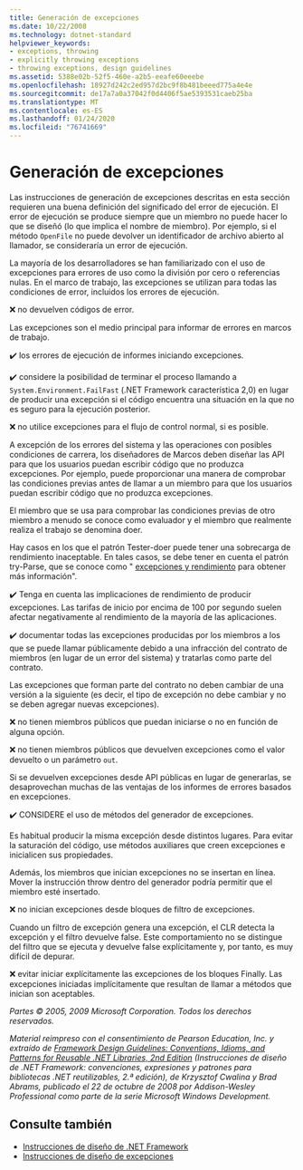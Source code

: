 ```yaml
---
title: Generación de excepciones
ms.date: 10/22/2008
ms.technology: dotnet-standard
helpviewer_keywords:
- exceptions, throwing
- explicitly throwing exceptions
- throwing exceptions, design guidelines
ms.assetid: 5388e02b-52f5-460e-a2b5-eeafe60eeebe
ms.openlocfilehash: 18927d242c2ed957d2bc9f8b481beeed775a4e4e
ms.sourcegitcommit: de17a7a0a37042f0d4406f5ae5393531caeb25ba
ms.translationtype: MT
ms.contentlocale: es-ES
ms.lasthandoff: 01/24/2020
ms.locfileid: "76741669"
---
```

# <a name="exception-throwing"></a>Generación de excepciones
Las instrucciones de generación de excepciones descritas en esta sección requieren una buena definición del significado del error de ejecución. El error de ejecución se produce siempre que un miembro no puede hacer lo que se diseñó (lo que implica el nombre de miembro). Por ejemplo, si el método `OpenFile` no puede devolver un identificador de archivo abierto al llamador, se consideraría un error de ejecución.

 La mayoría de los desarrolladores se han familiarizado con el uso de excepciones para errores de uso como la división por cero o referencias nulas. En el marco de trabajo, las excepciones se utilizan para todas las condiciones de error, incluidos los errores de ejecución.

 ❌ no devuelven códigos de error.

 Las excepciones son el medio principal para informar de errores en marcos de trabajo.

 ✔️ los errores de ejecución de informes iniciando excepciones.

 ✔️ considere la posibilidad de terminar el proceso llamando a `System.Environment.FailFast` (.NET Framework característica 2,0) en lugar de producir una excepción si el código encuentra una situación en la que no es seguro para la ejecución posterior.

 ❌ no utilice excepciones para el flujo de control normal, si es posible.

 A excepción de los errores del sistema y las operaciones con posibles condiciones de carrera, los diseñadores de Marcos deben diseñar las API para que los usuarios puedan escribir código que no produzca excepciones. Por ejemplo, puede proporcionar una manera de comprobar las condiciones previas antes de llamar a un miembro para que los usuarios puedan escribir código que no produzca excepciones.

 El miembro que se usa para comprobar las condiciones previas de otro miembro a menudo se conoce como evaluador y el miembro que realmente realiza el trabajo se denomina doer.

 Hay casos en los que el patrón Tester-doer puede tener una sobrecarga de rendimiento inaceptable. En tales casos, se debe tener en cuenta el patrón try-Parse, que se conoce como " [excepciones y rendimiento](../../../docs/standard/design-guidelines/exceptions-and-performance.md) para obtener más información".

 ✔️ Tenga en cuenta las implicaciones de rendimiento de producir excepciones. Las tarifas de inicio por encima de 100 por segundo suelen afectar negativamente al rendimiento de la mayoría de las aplicaciones.

 ✔️ documentar todas las excepciones producidas por los miembros a los que se puede llamar públicamente debido a una infracción del contrato de miembros (en lugar de un error del sistema) y tratarlas como parte del contrato.

 Las excepciones que forman parte del contrato no deben cambiar de una versión a la siguiente (es decir, el tipo de excepción no debe cambiar y no se deben agregar nuevas excepciones).

 ❌ no tienen miembros públicos que puedan iniciarse o no en función de alguna opción.

 ❌ no tienen miembros públicos que devuelven excepciones como el valor devuelto o un parámetro `out`.

 Si se devuelven excepciones desde API públicas en lugar de generarlas, se desaprovechan muchas de las ventajas de los informes de errores basados en excepciones.

 ✔️ CONSIDERE el uso de métodos del generador de excepciones.

 Es habitual producir la misma excepción desde distintos lugares. Para evitar la saturación del código, use métodos auxiliares que creen excepciones e inicialicen sus propiedades.

 Además, los miembros que inician excepciones no se insertan en línea. Mover la instrucción throw dentro del generador podría permitir que el miembro esté insertado.

 ❌ no inician excepciones desde bloques de filtro de excepciones.

 Cuando un filtro de excepción genera una excepción, el CLR detecta la excepción y el filtro devuelve false. Este comportamiento no se distingue del filtro que se ejecuta y devuelve false explícitamente y, por tanto, es muy difícil de depurar.

 ❌ evitar iniciar explícitamente las excepciones de los bloques Finally. Las excepciones iniciadas implícitamente que resultan de llamar a métodos que inician son aceptables.

 *Partes © 2005, 2009 Microsoft Corporation. Todos los derechos reservados.*

 *Material reimpreso con el consentimiento de Pearson Education, Inc. y extraído de [Framework Design Guidelines: Conventions, Idioms, and Patterns for Reusable .NET Libraries, 2nd Edition](https://www.informit.com/store/framework-design-guidelines-conventions-idioms-and-9780321545619) (Instrucciones de diseño de .NET Framework: convenciones, expresiones y patrones para bibliotecas .NET reutilizables, 2.ª edición), de Krzysztof Cwalina y Brad Abrams, publicado el 22 de octubre de 2008 por Addison-Wesley Professional como parte de la serie Microsoft Windows Development.*

## <a name="see-also"></a>Consulte también

- [Instrucciones de diseño de .NET Framework](../../../docs/standard/design-guidelines/index.md)
- [Instrucciones de diseño de excepciones](../../../docs/standard/design-guidelines/exceptions.md)
